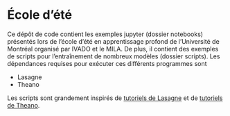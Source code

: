# École d’été

Ce dépôt de code contient les exemples jupyter (dossier notebooks) présentés lors de l’école d’été en apprentissage profond de l’Université de Montréal organisé par IVADO et le MILA.
De plus, il contient des exemples de scripts pour l’entraînement de nombreux modèles (dossier scripts).
Les dépendances requises pour exécuter ces différents programmes sont

- Lasagne
- Theano

Les scripts sont grandement inspirés de [tutoriels de Lasagne](http://lasagne.readthedocs.io/en/latest/index.html) et de [tutoriels de Theano](http://deeplearning.net/tutorial/).

